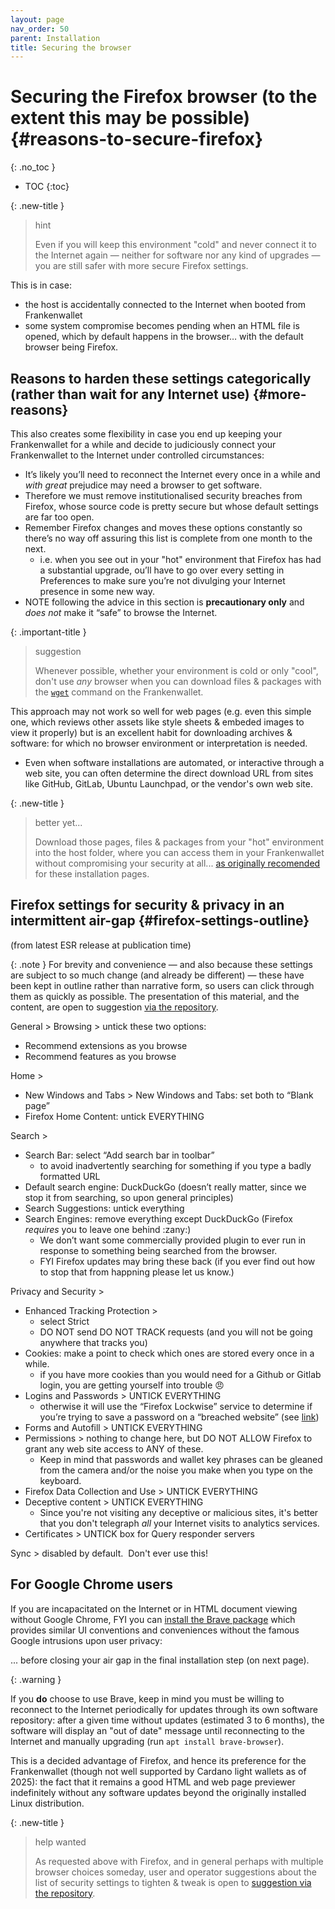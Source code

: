 ```yaml
---
layout: page
nav_order: 50
parent: Installation
title: Securing the browser
---
```

# Securing the Firefox browser (to the extent this may be possible) {#reasons-to-secure-firefox}
{: .no_toc }
- TOC
{:toc}

{: .new-title }
> hint
>
> Even if you will keep this environment "cold" and never connect it to the Internet again — neither for software nor any kind of upgrades — you are still safer with more secure Firefox settings.

This is in case:
- the host is accidentally connected to the Internet when booted from Frankenwallet
- some system compromise becomes pending when an HTML file is opened, which by default happens in the browser… with the default browser being Firefox.

## Reasons to harden these settings categorically (rather than wait for any Internet use) {#more-reasons}

This also creates some flexibility in case you end up keeping your Frankenwallet for a while and decide to judiciously connect your Frankenwallet to the Internet under controlled circumstances:

- It’s likely you’ll need to reconnect the Internet every once in a while and *with great* prejudice may need a browser to get software.
- Therefore we must remove institutionalised security breaches from Firefox, whose source code is pretty secure but whose default settings are far too open.
- Remember Firefox changes and moves these options constantly so there’s no way off assuring this list is complete from one month to the next.
  - i.e. when you see out in your "hot" environment that Firefox has had a substantial upgrade, ou’ll have to go over every setting in Preferences to make sure you’re not divulging your Internet presence in some new way.
- NOTE following the advice in this section is **precautionary only** and *does not* make it “safe” to browse the Internet.

{: .important-title }
> suggestion
>
> Whenever possible, whether your environment is cold or only "cool", don't use *any* browser when you can download files & packages with the [`wget`](https://linux.die.net/man/1/wget) command on the Frankenwallet.

This approach may not work so well for web pages (e.g. even this simple one, which reviews other assets like style sheets & embeded images to view it properly) but is an excellent habit for downloading archives & software: for which no browser environment or interpretation is needed.
- Even when software installations are automated, or interactive through a web site, you can often determine the direct download URL from sites like GitHub, GitLab, Ubuntu Launchpad, or the vendor's own web site.

{: .new-title }
> better yet...
>
> Download those pages, files & packages from your "hot" environment into the host folder, where you can access them in your Frankenwallet without compromising your security at all... [as originally recomended](/prepare/computer/#recommendations-for-the-host-computer) for these installation pages.

## Firefox settings for security & privacy in an intermittent air-gap {#firefox-settings-outline}
(from latest ESR release at publication time)

{: .note }
For brevity and convenience — and also because these settings are subject to so much change (and already be different) — these have been kept in outline rather than narrative form, so users can click through them as quickly as possible.  The presentation of this material, and the content, are open to suggestion [via the repository](https://github.com/rphair/frankenwallet).

General \> Browsing \> untick these two options:

- Recommend extensions as you browse
- Recommend features as you browse

Home \>

- New Windows and Tabs \> New Windows and Tabs: set both to “Blank page”
- Firefox Home Content: untick EVERYTHING

Search \>

- Search Bar: select “Add search bar in toolbar”
  - to avoid inadvertently searching for something if you type a badly formatted URL
- Default search engine: DuckDuckGo (doesn’t really matter, since we stop it from searching, so upon general principles)
- Search Suggestions: untick everything
- Search Engines: remove everything except DuckDuckGo (Firefox *requires* you to leave one behind :zany:)
  - We don’t want some commercially provided plugin to ever run in response to something being searched from the browser.
  - FYI Firefox updates may bring these back (if you ever find out how to stop that from happning please let us know.)

Privacy and Security \>

- Enhanced Tracking Protection \>
  - select Strict
  - DO NOT send DO NOT TRACK requests (and you will not be going anywhere that tracks you)
- Cookies: make a point to check which ones are stored every once in a while.
  - if you have more cookies than you would need for a Github or Gitlab login, you are getting yourself into trouble :angry:
- Logins and Passwords \> UNTICK EVERYTHING
  - otherwise it will use the “Firefox Lockwise” service to determine if you’re trying to save a password on a “breached website” (see [link](https://support.mozilla.org/1/firefox/79.0/Linux/en-GB/lockwise-alerts))
- Forms and Autofill \> UNTICK EVERYTHING
- Permissions \> nothing to change here, but DO NOT ALLOW Firefox to grant any web site access to ANY of these.
  - Keep in mind that passwords and wallet key phrases can be gleaned from the camera and/or the noise you make when you type on the keyboard.
- Firefox Data Collection and Use \> UNTICK EVERYTHING
- Deceptive content \> UNTICK EVERYTHING
  - Since you're not visiting any deceptive or malicious sites, it's better that you don't telegraph *all* your Internet visits to analytics services.
- Certificates \> UNTICK box for Query responder servers

Sync \> disabled by default.  Don't ever use this!

## For Google Chrome users

If you are incapacitated on the Internet or in HTML document viewing without Google Chrome, FYI you can [install the Brave package](https://brave.com/linux) which provides similar UI conventions and conveniences without the famous Google intrusions upon user privacy:

... before closing your air gap in the final installation step (on next page).

{: .warning }

If you **do** choose to use Brave, keep in mind you must be willing to reconnect to the Internet periodically for updates through its own software repository: after a given time without updates (estimated 3 to 6 months), the software will display an "out of date" message until reconnecting to the Internet and manually upgrading (run `apt install brave-browser`).

This is a decided advantage of Firefox, and hence its preference for the Frankenwallet (though not well supported by Cardano light wallets as of 2025): the fact that it remains a good HTML and web page previewer indefinitely without any software updates beyond the originally installed Linux distribution.

{: .new-title }
> help wanted
>
> As requested above with Firefox, and in general perhaps with multiple browser choices someday, user and operator suggestions about the list of security settings to tighten & tweak is open to [suggestion via the repository](https://github.com/rphair/frankenwallet).
